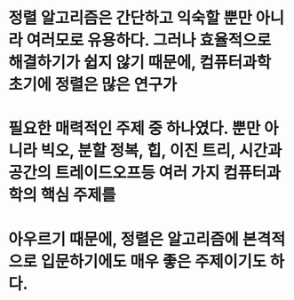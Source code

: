 # 정렬 알고리즘은 간단하고 익숙할 뿐만 아니라 여러모로 유용하다. 그러나 효율적으로 해결하기가 쉽지 않기 때문에, 컴퓨터과학 초기에 정렬은 많은 연구가
# 필요한 매력적인 주제 중 하나였다. 뿐만 아니라 빅오, 분할 정복, 힙, 이진 트리, 시간과 공간의 트레이드오프등 여러 가지 컴퓨터과학의 핵심 주제를 
# 아우르기 때문에, 정렬은 알고리즘에 본격적으로 입문하기에도 매우 좋은 주제이기도 하다.
